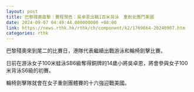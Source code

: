 ```yaml
---
layout: post
title: 巴黎殘奧直擊｜賽程預告：吳卓恩出戰1百米背泳　重劍女團鬥美國
date: 2024-09-07 04:49:44.000000000 +08:00
link: https://news.rthk.hk/rthk/ch/component/k2/1769664-20240907.htm
categories: rthk
---
```


巴黎殘奧來到尾二的比賽日，港隊代表繼續出戰游泳和輪椅劍擊比賽。

日前在游泳女子100米蛙泳SB6級奪得銅牌的14歲小將吳卓恩，將會參與女子100米背泳S6級的初賽。

輪椅劍擊隊就會在女子重劍團體賽的十六強迎戰美國。

